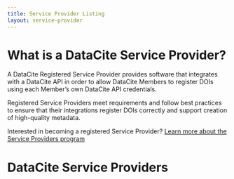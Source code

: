 ```yaml
---
title: Service Provider Listing
layout: service-provider
---
```


# What is a DataCite Service Provider?

A DataCite Registered Service Provider provides software that integrates with a DataCite API in order to allow DataCite Members to register DOIs using each Member’s own DataCite API credentials.

Registered Service Providers meet requirements and follow best practices to ensure that their integrations register DOIs correctly and support creation of high-quality metadata.

Interested in becoming a registered Service Provider? [Learn more about the Service Providers program](/service-provider-program.html)

# DataCite Service Providers
